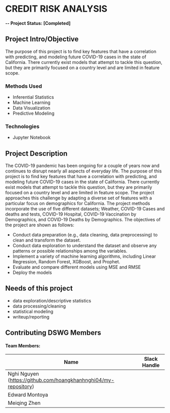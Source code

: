 # CREDIT RISK ANALYSIS

#### -- Project Status: [Completed]

## Project Intro/Objective
The purpose of this project is to find key features that have a correlation with predicting, and modeling future COVID-19 cases in the state of California. 
There currently exist models that attempt to tackle this question, but they are primarily focused on a country level and are limited in feature scope.

### Methods Used
* Inferential Statistics
* Machine Learning
* Data Visualization
* Predictive Modeling

### Technologies
* Jupyter Notebook 

## Project Description
The COVID-19 pandemic has been ongoing for a couple of years now and continues to
disrupt nearly all aspects of everyday life. The purpose of this project is to find key features that
have a correlation with predicting, and modeling future COVID-19 cases in the state of
California. There currently exist models that attempt to tackle this question, but they are
primarily focused on a country level and are limited in feature scope. The project approaches this
challenge by adapting a diverse set of features with a particular focus on demographics for
California. The project methods incorporate the use of five different datasets; Weather,
COVID-19 Cases and deaths and tests, COVID-19 Hospital, COVID-19 Vaccination by
Demographics, and COVID-19 Deaths by Demographics.
The objectives of the project are shown as follows:
- Conduct data preparation (e.g., data cleaning, data preprocessing) to clean and transform
the dataset.
- Conduct data exploration to understand the dataset and observe any patterns or possible
relationships among the variables.
- Implement a variety of machine learning algorithms, including  Linear Regression,
Random Forest, XGBoost, and Prophet.
- Evaluate and compare different models using MSE and RMSE
- Deploy the models

## Needs of this project
- data exploration/descriptive statistics
- data processing/cleaning
- statistical modeling
- writeup/reporting

## Contributing DSWG Members
#### Team Members:

|Name     |  Slack Handle   | 
|---------|-----------------|
|Nghi Nguyen (https://github.com/hoangkhanhnghi04/my-repository)
|Edward Montoya
|Meiqing Zhen
